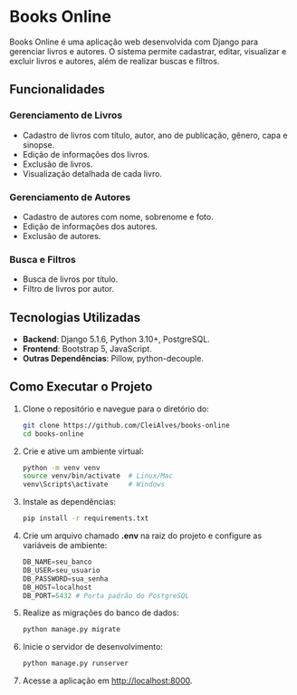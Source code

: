 # Books Online

Books Online é uma aplicação web desenvolvida com Django para gerenciar livros e autores. O sistema permite cadastrar, editar, visualizar e excluir livros e autores, além de realizar buscas e filtros.

## Funcionalidades

### Gerenciamento de Livros
- Cadastro de livros com título, autor, ano de publicação, gênero, capa e sinopse.
- Edição de informações dos livros.
- Exclusão de livros.
- Visualização detalhada de cada livro.

### Gerenciamento de Autores
- Cadastro de autores com nome, sobrenome e foto.
- Edição de informações dos autores.
- Exclusão de autores.

### Busca e Filtros
- Busca de livros por título.
- Filtro de livros por autor.

## Tecnologias Utilizadas

- **Backend**: Django 5.1.6, Python 3.10+, PostgreSQL.
- **Frontend**: Bootstrap 5, JavaScript.
- **Outras Dependências**: Pillow, python-decouple.

## Como Executar o Projeto

1. Clone o repositório e navegue para o diretório do:
   ```bash
   git clone https://github.com/CleiAlves/books-online
   cd books-online
   ```

2. Crie e ative um ambiente virtual:
    ```bash
    python -m venv venv
    source venv/bin/activate  # Linux/Mac
    venv\Scripts\activate     # Windows
    ```

3. Instale as dependências:
    ```bash
    pip install -r requirements.txt
    ```

4. Crie um arquivo chamado **.env** na raiz do projeto e configure as variáveis de ambiente:
    ```python
    DB_NAME=seu_banco
    DB_USER=seu_usuario
    DB_PASSWORD=sua_senha
    DB_HOST=localhost
    DB_PORT=5432 # Porta padrão do PostgreSQL
    ```

5. Realize as migrações do banco de dados:
    ```bash
    python manage.py migrate
    ```

6. Inicie o servidor de desenvolvimento:
    ```bash
    python manage.py runserver
    ```

7. Acesse a aplicação em [http://localhost:8000](http://localhost:8000).
